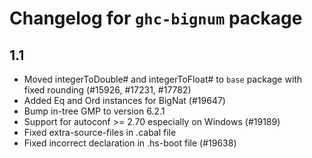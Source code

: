 # Changelog for `ghc-bignum` package

## 1.1

- Moved integerToDouble# and integerToFloat# to `base` package with fixed
  rounding (#15926, #17231, #17782)
- Added Eq and Ord instances for BigNat (#19647)
- Bump in-tree GMP to version 6.2.1
- Support for autoconf >= 2.70 especially on Windows (#19189)
- Fixed extra-source-files in .cabal file
- Fixed incorrect declaration in .hs-boot file (#19638)
